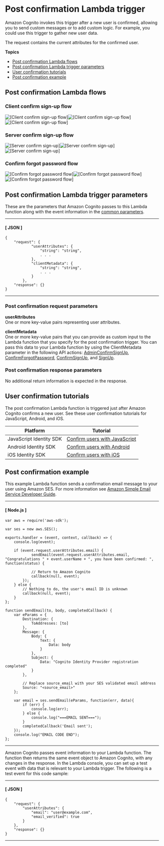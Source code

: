 # Post confirmation Lambda trigger<a name="user-pool-lambda-post-confirmation"></a>

Amazon Cognito invokes this trigger after a new user is confirmed, allowing you to send custom messages or to add custom logic\. For example, you could use this trigger to gather new user data\.

The request contains the current attributes for the confirmed user\.

**Topics**
+ [Post confirmation Lambda flows](#user-pool-lambda-post-confirmation-flows)
+ [Post confirmation Lambda trigger parameters](#cognito-user-pools-lambda-trigger-syntax-post-confirmation)
+ [User confirmation tutorials](#aws-lambda-triggers-post-confirm-tutorials)
+ [Post confirmation example](#aws-lambda-triggers-post-confirmation-example)

## Post confirmation Lambda flows<a name="user-pool-lambda-post-confirmation-flows"></a>

### Client confirm sign\-up flow<a name="user-pool-lambda-post-confirmation-1"></a>

![\[Client confirm sign-up flow\]](http://docs.aws.amazon.com/cognito/latest/developerguide/)![\[Client confirm sign-up flow\]](http://docs.aws.amazon.com/cognito/latest/developerguide/)![\[Client confirm sign-up flow\]](http://docs.aws.amazon.com/cognito/latest/developerguide/)

### Server confirm sign\-up flow<a name="user-pool-lambda-post-confirmation-2"></a>

![\[Server confirm sign-up\]](http://docs.aws.amazon.com/cognito/latest/developerguide/)![\[Server confirm sign-up\]](http://docs.aws.amazon.com/cognito/latest/developerguide/)![\[Server confirm sign-up\]](http://docs.aws.amazon.com/cognito/latest/developerguide/)

### Confirm forgot password flow<a name="user-pool-lambda-post-confirmation-3"></a>

![\[Confirm forgot password flow\]](http://docs.aws.amazon.com/cognito/latest/developerguide/)![\[Confirm forgot password flow\]](http://docs.aws.amazon.com/cognito/latest/developerguide/)![\[Confirm forgot password flow\]](http://docs.aws.amazon.com/cognito/latest/developerguide/)

## Post confirmation Lambda trigger parameters<a name="cognito-user-pools-lambda-trigger-syntax-post-confirmation"></a>

These are the parameters that Amazon Cognito passes to this Lambda function along with the event information in the [common parameters](https://docs.aws.amazon.com/cognito/latest/developerguide/cognito-user-identity-pools-working-with-aws-lambda-triggers.html#cognito-user-pools-lambda-trigger-syntax-shared)\.

------
#### [ JSON ]

```
{
    "request": {
            "userAttributes": {
                "string": "string",
                . . .
            },
            "clientMetadata": {
            	"string": "string",
            	. . .
            }
        },
    "response": {}
}
```

------

### Post confirmation request parameters<a name="cognito-user-pools-lambda-trigger-syntax-post-confirmation-request"></a>

**userAttributes**  
One or more key\-value pairs representing user attributes\.

**clientMetadata**  
One or more key\-value pairs that you can provide as custom input to the Lambda function that you specify for the post confirmation trigger\. You can pass this data to your Lambda function by using the ClientMetadata parameter in the following API actions: [AdminConfirmSignUp](https://docs.aws.amazon.com/cognito-user-identity-pools/latest/APIReference/API_AdminConfirmSignUp.html), [ConfirmForgotPassword](https://docs.aws.amazon.com/cognito-user-identity-pools/latest/APIReference/API_ConfirmForgotPassword.html), [ConfirmSignUp](https://docs.aws.amazon.com/cognito-user-identity-pools/latest/APIReference/API_ConfirmSignUp.html), and [SignUp](https://docs.aws.amazon.com/cognito-user-identity-pools/latest/APIReference/API_SignUp.html)\.

### Post confirmation response parameters<a name="cognito-user-pools-lambda-trigger-syntax-post-confirmation-response"></a>

No additional return information is expected in the response\.

## User confirmation tutorials<a name="aws-lambda-triggers-post-confirm-tutorials"></a>

The post confirmation Lambda function is triggered just after Amazon Cognito confirms a new user\. See these user confirmation tutorials for JavaScript, Android, and iOS\.


| Platform | Tutorial | 
| --- | --- | 
| JavaScript Identity SDK | [Confirm users with JavaScript](https://docs.aws.amazon.com/cognito/latest/developerguide/tutorial-integrating-user-pools-javascript.html#tutorial-integrating-user-pools-confirm-users-javascript) | 
| Android Identity SDK | [Confirm users with Android](https://docs.aws.amazon.com/cognito/latest/developerguide/tutorial-integrating-user-pools-android.html#tutorial-integrating-user-pools-confirm-users-android) | 
| iOS Identity SDK | [Confirm users with iOS](https://docs.aws.amazon.com/cognito/latest/developerguide/tutorial-integrating-user-pools-ios.html#tutorial-integrating-user-pools-confirm-users-ios) | 

## Post confirmation example<a name="aws-lambda-triggers-post-confirmation-example"></a>

This example Lambda function sends a confirmation email message to your user using Amazon SES\. For more information see [Amazon Simple Email Service Developer Guide](https://docs.aws.amazon.com/ses/latest/DeveloperGuide/)\. 

------
#### [ Node\.js ]

```
var aws = require('aws-sdk');

var ses = new aws.SES();

exports.handler = (event, context, callback) => {
    console.log(event);

    if (event.request.userAttributes.email) {
            sendEmail(event.request.userAttributes.email, "Congratulations " + event.userName + ", you have been confirmed: ", function(status) {

            // Return to Amazon Cognito
            callback(null, event);
        });
    } else {
        // Nothing to do, the user's email ID is unknown
        callback(null, event);
    }
};

function sendEmail(to, body, completedCallback) {
    var eParams = {
        Destination: {
            ToAddresses: [to]
        },
        Message: {
            Body: {
                Text: {
                    Data: body
                }
            },
            Subject: {
                Data: "Cognito Identity Provider registration completed"
            }
        },

        // Replace source_email with your SES validated email address
        Source: "<source_email>"
    };

    var email = ses.sendEmail(eParams, function(err, data){
        if (err) {
            console.log(err);
        } else {
            console.log("===EMAIL SENT===");
        }
        completedCallback('Email sent');
    });
    console.log("EMAIL CODE END");
};
```

------

Amazon Cognito passes event information to your Lambda function\. The function then returns the same event object to Amazon Cognito, with any changes in the response\. In the Lambda console, you can set up a test event with data that is relevant to your Lambda trigger\. The following is a test event for this code sample:

------
#### [ JSON ]

```
{
    "request": {
        "userAttributes": {
            "email": "user@example.com",
            "email_verified": true
        }
    },
    "response": {}
}
```

------